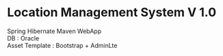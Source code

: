 # Location Management System V 1.0

Spring Hibernate Maven WebApp
</br>
DB : Oracle
</br>
Asset Template : Bootstrap + AdminLte 

